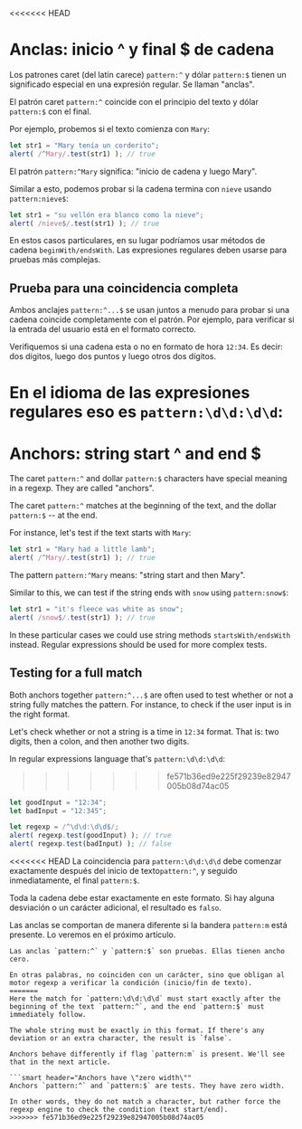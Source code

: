 <<<<<<< HEAD
# Anclas: inicio ^ y final $ de cadena

Los patrones caret (del latín carece) `pattern:^` y dólar `pattern:$` tienen un significado especial en una expresión regular. Se llaman "anclas".

El patrón caret `pattern:^` coincide con el principio del texto y dólar `pattern:$` con el final.

Por ejemplo, probemos si el texto comienza con `Mary`:

```js run
let str1 = "Mary tenía un corderito";
alert( /^Mary/.test(str1) ); // true
```

El patrón `pattern:^Mary` significa: "inicio de cadena y luego Mary".

Similar a esto, podemos probar si la cadena termina con `nieve` usando `pattern:nieve$`:

```js run
let str1 = "su vellón era blanco como la nieve";
alert( /nieve$/.test(str1) ); // true
```

En estos casos particulares, en su lugar podríamos usar métodos de cadena `beginWith/endsWith`. Las expresiones regulares deben usarse para pruebas más complejas.

## Prueba para una coincidencia completa

Ambos anclajes `pattern:^...$` se usan juntos a menudo para probar si una cadena coincide completamente con el patrón. Por ejemplo, para verificar si la entrada del usuario está en el formato correcto.

Verifiquemos si una cadena esta o no en formato de hora `12:34`. Es decir: dos dígitos, luego dos puntos y luego otros dos dígitos.

En el idioma de las expresiones regulares eso es `pattern:\d\d:\d\d`:
=======
# Anchors: string start ^ and end $

The caret `pattern:^` and dollar `pattern:$` characters have special meaning in a regexp. They are called "anchors".

The caret `pattern:^` matches at the beginning of the text, and the dollar `pattern:$` -- at the end.

For instance, let's test if the text starts with `Mary`:

```js run
let str1 = "Mary had a little lamb";
alert( /^Mary/.test(str1) ); // true
```

The pattern `pattern:^Mary` means: "string start and then Mary".

Similar to this, we can test if the string ends with `snow` using `pattern:snow$`:

```js run
let str1 = "it's fleece was white as snow";
alert( /snow$/.test(str1) ); // true
```

In these particular cases we could use string methods `startsWith/endsWith` instead. Regular expressions should be used for more complex tests.

## Testing for a full match

Both anchors together `pattern:^...$` are often used to test whether or not a string fully matches the pattern. For instance, to check if the user input is in the right format.

Let's check whether or not a string is a time in `12:34` format. That is: two digits, then a colon, and then another two digits.

In regular expressions language that's `pattern:\d\d:\d\d`:
>>>>>>> fe571b36ed9e225f29239e82947005b08d74ac05

```js run
let goodInput = "12:34";
let badInput = "12:345";

let regexp = /^\d\d:\d\d$/;
alert( regexp.test(goodInput) ); // true
alert( regexp.test(badInput) ); // false
```

<<<<<<< HEAD
La coincidencia para `pattern:\d\d:\d\d` debe comenzar exactamente después del inicio de texto`pattern:^`, y seguido inmediatamente, el final `pattern:$`.

Toda la cadena debe estar exactamente en este formato. Si hay alguna desviación o un carácter adicional, el resultado es `falso`.

Las anclas se comportan de manera diferente si la bandera `pattern:m` está presente. Lo veremos en el próximo artículo.

```smart header="Las anclas tienen \"ancho cero\""
Las anclas `pattern:^` y `pattern:$` son pruebas. Ellas tienen ancho cero.

En otras palabras, no coinciden con un carácter, sino que obligan al motor regexp a verificar la condición (inicio/fin de texto).
=======
Here the match for `pattern:\d\d:\d\d` must start exactly after the beginning of the text `pattern:^`, and the end `pattern:$` must immediately follow.

The whole string must be exactly in this format. If there's any deviation or an extra character, the result is `false`.

Anchors behave differently if flag `pattern:m` is present. We'll see that in the next article.

```smart header="Anchors have \"zero width\""
Anchors `pattern:^` and `pattern:$` are tests. They have zero width.

In other words, they do not match a character, but rather force the regexp engine to check the condition (text start/end).
>>>>>>> fe571b36ed9e225f29239e82947005b08d74ac05
```
